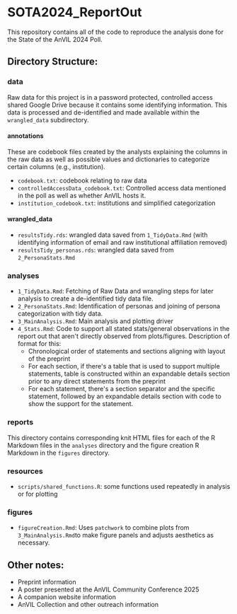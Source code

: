 # SOTA2024_ReportOut

This repository contains all of the code to reproduce the analysis done for the State of the AnVIL 2024 Poll.

## Directory Structure:

### data

Raw data for this project is in a password protected, controlled access shared Google Drive because it contains some identifying information. This data is processed and de-identified and made available within the `wrangled_data` subdirectory.

#### annotations

These are codebook files created by the analysts explaining the columns in the raw data as well as possible values and dictionaries to categorize certain columns (e.g., institution).

* `codebook.txt`: codebook relating to raw data
* `controlledAccessData_codebook.txt`: Controlled access data mentioned in the poll as well as whether AnVIL hosts it.
* `institution_codebook.txt`: institutions and simplified categorization

#### wrangled_data

* `resultsTidy.rds`: wrangled data saved from `1_TidyData.Rmd` (with identifying information of email and raw institutional affiliation removed)
* `resultsTidy_personas.rds`: wrangled data saved from `2_PersonaStats.Rmd`

### analyses

* `1_TidyData.Rmd`: Fetching of Raw Data and wrangling steps for later analysis to create a de-identified tidy data file.
* `2_PersonaStats.Rmd`: Identification of personas and joining of persona categorization with tidy data.
* `3_MainAnalysis.Rmd`: Main analysis and plotting driver
* `4_Stats.Rmd`: Code to support all stated stats/general observations in the report out that aren't directly observed from plots/figures. Description of format for this:
    * Chronological order of statements and sections aligning with layout of the preprint
    * For each section, if there's a table that is used to support multiple statements, table is constructed within an expandable details section prior to any direct statements from the preprint
    * For each statement, there's a section separator and the specific statement, followed by an expandable details section with code to show the support for the statement.

### reports

This directory contains corresponding knit HTML files for each of the R Markdown files in the `analyses` directory and the figure creation R Markdown in the `figures` directory.  

### resources

* `scripts/shared_functions.R`: some functions used repeatedly in analysis or for plotting

### figures

* `figureCreation.Rmd`: Uses `patchwork` to combine plots from `3_MainAnalysis.Rmd`to make figure panels and adjusts aesthetics as necessary.

## Other notes:

* Preprint information
* A poster presented at the AnVIL Community Conference 2025
* A companion website information
* AnVIL Collection and other outreach information
